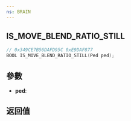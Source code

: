 ```yaml
---
ns: BRAIN
---
```

## IS_MOVE_BLEND_RATIO_STILL

```c
// 0x349CE7B56DAFD95C 0xE9DAF877
BOOL IS_MOVE_BLEND_RATIO_STILL(Ped ped);
```


## 參數
* **ped**: 

## 返回值
